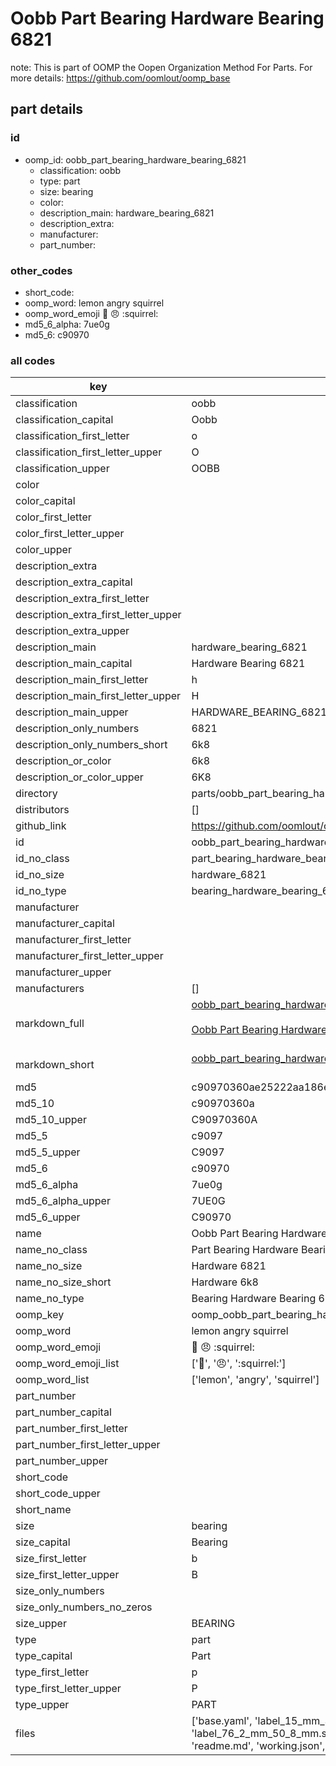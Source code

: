 # Oobb Part Bearing Hardware Bearing 6821  

note: This is part of OOMP the Oopen Organization Method For Parts. For more details: https://github.com/oomlout/oomp_base

##  part details





### id
* oomp_id: oobb_part_bearing_hardware_bearing_6821
  * classification: oobb
  * type: part
  * size: bearing
  * color: 
  * description_main: hardware_bearing_6821
  * description_extra: 
  * manufacturer: 
  * part_number: 

### other_codes
* short_code: 
* oomp_word: lemon angry squirrel
* oomp_word_emoji :lemon: :angry: :squirrel:
* md5_6_alpha: 7ue0g
* md5_6: c90970

### all codes 
| key | value |  
| --- | --- |  
| classification | oobb |  
| classification_capital | Oobb |  
| classification_first_letter | o |  
| classification_first_letter_upper | O |  
| classification_upper | OOBB |  
| color |  |  
| color_capital |  |  
| color_first_letter |  |  
| color_first_letter_upper |  |  
| color_upper |  |  
| description_extra |  |  
| description_extra_capital |  |  
| description_extra_first_letter |  |  
| description_extra_first_letter_upper |  |  
| description_extra_upper |  |  
| description_main | hardware_bearing_6821 |  
| description_main_capital | Hardware Bearing 6821 |  
| description_main_first_letter | h |  
| description_main_first_letter_upper | H |  
| description_main_upper | HARDWARE_BEARING_6821 |  
| description_only_numbers | 6821 |  
| description_only_numbers_short | 6k8 |  
| description_or_color | 6k8 |  
| description_or_color_upper | 6K8 |  
| directory | parts/oobb_part_bearing_hardware_bearing_6821 |  
| distributors | [] |  
| github_link | https://github.com/oomlout/oomlout_oomp_part_src/tree/main/parts/oobb_part_bearing_hardware_bearing_6821/working |  
| id | oobb_part_bearing_hardware_bearing_6821 |  
| id_no_class | part_bearing_hardware_bearing_6821 |  
| id_no_size | hardware_6821 |  
| id_no_type | bearing_hardware_bearing_6821 |  
| manufacturer |  |  
| manufacturer_capital |  |  
| manufacturer_first_letter |  |  
| manufacturer_first_letter_upper |  |  
| manufacturer_upper |  |  
| manufacturers | [] |  
| markdown_full | [oobb_part_bearing_hardware_bearing_6821](https://github.com/oomlout/oomlout_oomp_part_src/tree/main/parts/oobb_part_bearing_hardware_bearing_6821/working)<br>[](https://github.com/oomlout/oomlout_oomp_part_src/tree/main/parts/oobb_part_bearing_hardware_bearing_6821/working)<br>[Oobb Part Bearing Hardware Bearing 6821](https://github.com/oomlout/oomlout_oomp_part_src/tree/main/parts/oobb_part_bearing_hardware_bearing_6821/working)<br><br> |  
| markdown_short | [oobb_part_bearing_hardware_bearing_6821](https://github.com/oomlout/oomlout_oomp_part_src/tree/main/parts/oobb_part_bearing_hardware_bearing_6821/working)<br><br> |  
| md5 | c90970360ae25222aa186e36a53230c5 |  
| md5_10 | c90970360a |  
| md5_10_upper | C90970360A |  
| md5_5 | c9097 |  
| md5_5_upper | C9097 |  
| md5_6 | c90970 |  
| md5_6_alpha | 7ue0g |  
| md5_6_alpha_upper | 7UE0G |  
| md5_6_upper | C90970 |  
| name | Oobb Part Bearing Hardware Bearing 6821 |  
| name_no_class | Part Bearing Hardware Bearing 6821 |  
| name_no_size | Hardware 6821 |  
| name_no_size_short | Hardware 6k8 |  
| name_no_type | Bearing Hardware Bearing 6821 |  
| oomp_key | oomp_oobb_part_bearing_hardware_bearing_6821 |  
| oomp_word | lemon angry squirrel |  
| oomp_word_emoji | :lemon: :angry: :squirrel: |  
| oomp_word_emoji_list | [':lemon:', ':angry:', ':squirrel:'] |  
| oomp_word_list | ['lemon', 'angry', 'squirrel'] |  
| part_number |  |  
| part_number_capital |  |  
| part_number_first_letter |  |  
| part_number_first_letter_upper |  |  
| part_number_upper |  |  
| short_code |  |  
| short_code_upper |  |  
| short_name |  |  
| size | bearing |  
| size_capital | Bearing |  
| size_first_letter | b |  
| size_first_letter_upper | B |  
| size_only_numbers |  |  
| size_only_numbers_no_zeros |  |  
| size_upper | BEARING |  
| type | part |  
| type_capital | Part |  
| type_first_letter | p |  
| type_first_letter_upper | P |  
| type_upper | PART |  
| files | ['base.yaml', 'label_15_mm_30_mm.pdf', 'label_15_mm_30_mm.svg', 'label_76_2_mm_50_8_mm.pdf', 'label_76_2_mm_50_8_mm.svg', 'label_oomlout_76_2_mm_50_8_mm.pdf', 'label_oomlout_76_2_mm_50_8_mm.svg', 'readme.md', 'working.json', 'working.yaml'] |  
